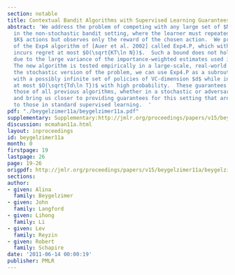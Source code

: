 ```yaml
---
section: notable
title: Contextual Bandit Algorithms with Supervised Learning Guarantees
abstract: 'We address the problem of competing with any large set of $N$ policies
  in the non-stochastic bandit setting, where the learner must repeatedly select among
  $K$ actions but observes only the reward of the chosen action.  We present a modification
  of the Exp4 algorithm of [Auer et al. 2002] called Exp4.P, which with high probability
  incurs regret at most $O(\sqrt{KT\ln N})$.  Such a bound does not hold for Exp4
  due to the large variance of the importance-weighted estimates used in the algorithm.
  The new algorithm is tested empirically in a large-scale, real-world dataset.  For
  the stochastic version of the problem, we can use Exp4.P as a subroutine to compete
  with a possibly infinite set of policies of VC-dimension $d$ while incurring regret
  at most $O(\sqrt{Td\ln T})$ with high probability.  These guarantees improve on
  those of all previous algorithms, whether in a stochastic or adversarial environment,
  and bring us closer to providing guarantees for this setting that are comparable
  to those in standard supervised learning.  '
pdf: "./beygelzimer11a/beygelzimer11a.pdf"
supplementary: Supplementary:http://jmlr.org/proceedings/papers/v15/beygelzimer11a/beygelzimer11aSupple.pdf
discussion: mcmahan11a.html
layout: inproceedings
id: beygelzimer11a
month: 0
firstpage: 19
lastpage: 26
page: 19-26
origpdf: http://jmlr.org/proceedings/papers/v15/beygelzimer11a/beygelzimer11a.pdf
sections: 
author:
- given: Alina
  family: Beygelzimer
- given: John
  family: Langford
- given: Lihong
  family: Li
- given: Lev
  family: Reyzin
- given: Robert
  family: Schapire
date: '2011-06-14 00:00:19'
publisher: PMLR
---
```

